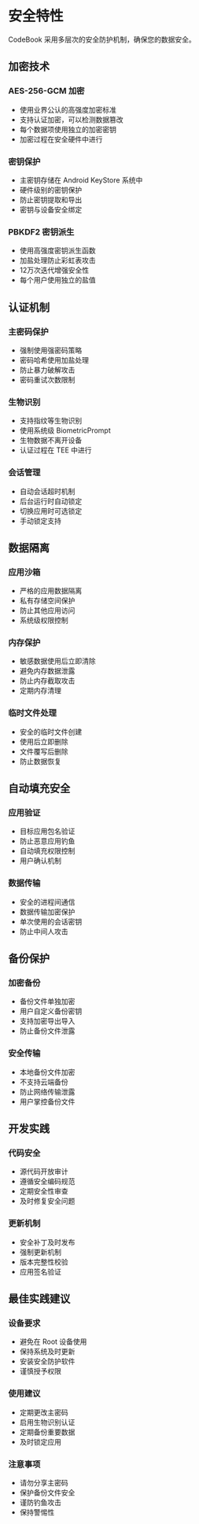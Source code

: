# 安全特性

CodeBook 采用多层次的安全防护机制，确保您的数据安全。

## 加密技术

### AES-256-GCM 加密
- 使用业界公认的高强度加密标准
- 支持认证加密，可以检测数据篡改
- 每个数据项使用独立的加密密钥
- 加密过程在安全硬件中进行

### 密钥保护
- 主密钥存储在 Android KeyStore 系统中
- 硬件级别的密钥保护
- 防止密钥提取和导出
- 密钥与设备安全绑定

### PBKDF2 密钥派生
- 使用高强度密钥派生函数
- 加盐处理防止彩虹表攻击
- 12万次迭代增强安全性
- 每个用户使用独立的盐值

## 认证机制

### 主密码保护
- 强制使用强密码策略
- 密码哈希使用加盐处理
- 防止暴力破解攻击
- 密码重试次数限制

### 生物识别
- 支持指纹等生物识别
- 使用系统级 BiometricPrompt
- 生物数据不离开设备
- 认证过程在 TEE 中进行

### 会话管理
- 自动会话超时机制
- 后台运行时自动锁定
- 切换应用时可选锁定
- 手动锁定支持

## 数据隔离

### 应用沙箱
- 严格的应用数据隔离
- 私有存储空间保护
- 防止其他应用访问
- 系统级权限控制

### 内存保护
- 敏感数据使用后立即清除
- 避免内存数据泄露
- 防止内存截取攻击
- 定期内存清理

### 临时文件处理
- 安全的临时文件创建
- 使用后立即删除
- 文件覆写后删除
- 防止数据恢复

## 自动填充安全

### 应用验证
- 目标应用包名验证
- 防止恶意应用钓鱼
- 自动填充权限控制
- 用户确认机制

### 数据传输
- 安全的进程间通信
- 数据传输加密保护
- 单次使用的会话密钥
- 防止中间人攻击

## 备份保护

### 加密备份
- 备份文件单独加密
- 用户自定义备份密钥
- 支持加密导出导入
- 防止备份文件泄露

### 安全传输
- 本地备份文件加密
- 不支持云端备份
- 防止网络传输泄露
- 用户掌控备份文件

## 开发实践

### 代码安全
- 源代码开放审计
- 遵循安全编码规范
- 定期安全性审查
- 及时修复安全问题

### 更新机制
- 安全补丁及时发布
- 强制更新机制
- 版本完整性校验
- 应用签名验证

## 最佳实践建议

### 设备要求
- 避免在 Root 设备使用
- 保持系统及时更新
- 安装安全防护软件
- 谨慎授予权限

### 使用建议
- 定期更改主密码
- 启用生物识别认证
- 定期备份重要数据
- 及时锁定应用

### 注意事项
- 请勿分享主密码
- 保护备份文件安全
- 谨防钓鱼攻击
- 保持警惕性 
